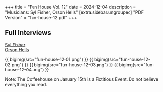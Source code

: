 +++
title = "Fun House Vol. 12"
date = 2024-12-04
description = "Musicians: Syl Fisher, Orson Hells"
[extra.sidebar.ungrouped]
"PDF Version" = "fun-house-12.pdf"
+++

## Full Interviews
[Syl Fisher](https://www.youtube.com/watch?v=vS_s1IfYOQ4)<br>
[Orson Hells](https://www.youtube.com/watch?v=LOfewvXXs4Q)

{{ bigimg(src="fun-house-12-01.png") }}
{{ bigimg(src="fun-house-12-02.png") }}
{{ bigimg(src="fun-house-12-03.png") }}
{{ bigimg(src="fun-house-12-04.png") }}

Note: The Coffeehouse on January 15th is a Fictitious Event. Do not believe everything you read.
